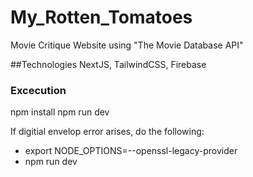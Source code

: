 # My_Rotten_Tomatoes
Movie Critique Website using "The Movie Database API"

##Technologies
NextJS, TailwindCSS, Firebase

### Excecution
npm install
npm run dev

If digitial envelop error arises, do the following:

- export NODE_OPTIONS=--openssl-legacy-provider
- npm run dev
